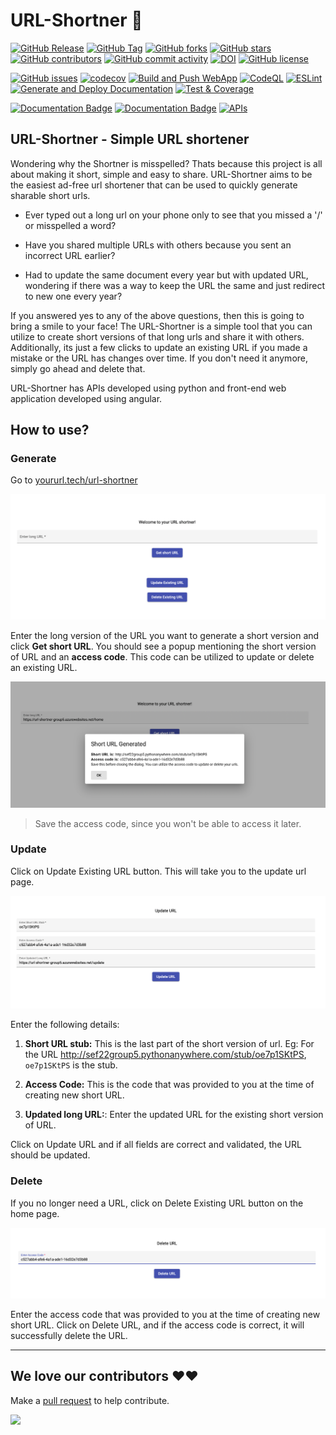 # URL-Shortner 🔗

[![GitHub Release](https://img.shields.io/github/v/release/CSC510-Group-5/URL-Shortner?style=plastic)](https://github.com/CSC510-Group-5/URL-Shortner/releases)
[![GitHub Tag](https://img.shields.io/github/v/tag/CSC510-Group-5/URL-Shortner?style=plastic)](https://github.com/CSC510-Group-5/URL-Shortner/releases)
[![GitHub forks](https://img.shields.io/github/forks/CSC510-Group-5/URL-Shortner)](https://github.com/CSC510-Group-5/URL-Shortner/network)
[![GitHub stars](https://img.shields.io/github/stars/CSC510-Group-5/URL-Shortner)](https://github.com/CSC510-Group-5/URL-Shortner/stargazers)
[![GitHub contributors](https://img.shields.io/github/contributors/CSC510-Group-5/URL-Shortner)](https://github.com/CSC510-Group-5/URL-Shortner/graphs/contributors)
[![GitHub commit activity](https://img.shields.io/github/commit-activity/m/CSC510-Group-5/URL-Shortner)](https://github.com/CSC510-Group-5/URL-Shortner/graphs/commit-activity)
[![DOI](https://zenodo.org/badge/537949437.svg)](https://zenodo.org/badge/latestdoi/537949437)
[![GitHub license](https://img.shields.io/github/license/CSC510-Group-5/URL-Shortner)](https://github.com/CSC510-Group-5/URL-Shortner/blob/main/LICENSE)

[![GitHub issues](https://img.shields.io/github/issues/CSC510-Group-5/URL-Shortner)](https://github.com/CSC510-Group-5/URL-Shortner/issues)
[![codecov](https://codecov.io/gh/CSC510-Group-5/URL-Shortner/branch/main/graph/badge.svg?token=RPORD3384B)](https://codecov.io/gh/CSC510-Group-5/URL-Shortner)
[![Build and Push WebApp](https://github.com/CSC510-Group-5/URL-Shortner/actions/workflows/build.yml/badge.svg)](https://github.com/CSC510-Group-5/URL-Shortner/actions/workflows/build.yml)
[![CodeQL](https://github.com/CSC510-Group-5/URL-Shortner/actions/workflows/codeql-analysis.yml/badge.svg)](https://github.com/CSC510-Group-5/URL-Shortner/actions/workflows/codeql-analysis.yml)
[![ESLint](https://github.com/CSC510-Group-5/URL-Shortner/actions/workflows/eslint.yml/badge.svg)](https://github.com/CSC510-Group-5/URL-Shortner/actions/workflows/eslint.yml)
[![Generate and Deploy Documentation](https://github.com/CSC510-Group-5/URL-Shortner/actions/workflows/generate-documentation.yml/badge.svg)](https://github.com/CSC510-Group-5/URL-Shortner/actions/workflows/generate-documentation.yml)
[![Test & Coverage](https://github.com/CSC510-Group-5/URL-Shortner/actions/workflows/unit_test.yaml/badge.svg)](https://github.com/CSC510-Group-5/URL-Shortner/actions/workflows/unit_test.yaml)

[![Documentation Badge](https://img.shields.io/badge/API_Documentation-pdoc-blue.svg)](https://lemon-desert-093c6c80f.2.azurestaticapps.net/)
[![Documentation Badge](https://img.shields.io/badge/APP_Documentation-compodoc-blue.svg)](https://victorious-sky-08a81ed0f.2.azurestaticapps.net/)
[![APIs](https://img.shields.io/badge/APIs-postman-orange.svg)](https://www.postman.com/deepmm/workspace/csc510-group-5/collection/2533107-25e62a4e-c150-4277-a4b1-09f84b60c57a?action=share&creator=2533107)

## URL-Shortner - Simple URL shortener

Wondering why the Shortner is misspelled? Thats because this project is all about making it short, simple and easy to share.
URL-Shortner aims to be the easiest ad-free url shortener that can be used to quickly generate sharable short urls.

- Ever typed out a long url on your phone only to see that you missed a '/' or misspelled a word?

- Have you shared multiple URLs with others because you sent an incorrect URL earlier?

- Had to update the same document every year but with updated URL, wondering if there was a way to keep the URL the same and just redirect to new one every year?

If you answered yes to any of the above questions, then this is going to bring a smile to your face!
The URL-Shortner is a simple tool that you can utilize to create short versions of that long urls and share it with others. Additionally, its just a few clicks to update an existing URL if you made a mistake or the URL has changes over time. If you don't need it anymore, simply go ahead and delete that.

URL-Shortner has APIs developed using python and front-end web application developed using angular.

## How to use?

### Generate

Go to [yoururl.tech/url-shortner](https://yoururl.tech/url-shortner)

![URL-Shortner-HomePage](docs/images/URL_Shortner_Home.png)

Enter the long version of the URL you want to generate a short version and click **Get short URL**.
You should see a popup mentioning the short version of URL and an **access code**. This code can be utilized to update or delete an existing URL.

![URL-Generated-Popup](docs/images/URL_Generated_Popup.png)

> Save the access code, since you won't be able to access it later.

### Update

Click on Update Existing URL button. This will take you to the update url page.

![URL-Update](docs/images/URL_Update.png)

Enter the following details:

1. **Short URL stub:** This is the last part of the short version of url. Eg: For the URL http://sef22group5.pythonanywhere.com/stub/oe7p1SKtPS, `oe7p1SKtPS` is the stub.

2. **Access Code:**  This is the code that was provided to you at the time of creating new short URL.

3. **Updated long URL:**: Enter the updated URL for the existing short version of URL.

Click on Update URL and if all fields are correct and validated, the URL should be updated.

### Delete

If you no longer need a URL, click on Delete Existing URL button on the home page.

![URL-Delete](docs/images/URL_Delete.png)

Enter the access code that was provided to you at the time of creating new short URL. Click on Delete URL, and if the access code is correct, it will successfully delete the URL.

---

## We love our contributors ❤️❤️

Make a [pull request](https://github.com/CSC510-Group-5/URL-Shortner/compare) to help contribute.

<a href="https://github.com/CSC510-Group-5/URL-Shortner/graphs/contributors">
  <img src="https://contrib.rocks/image?repo=CSC510-Group-5/URL-Shortner&columns=24&max=480" />
</a>
